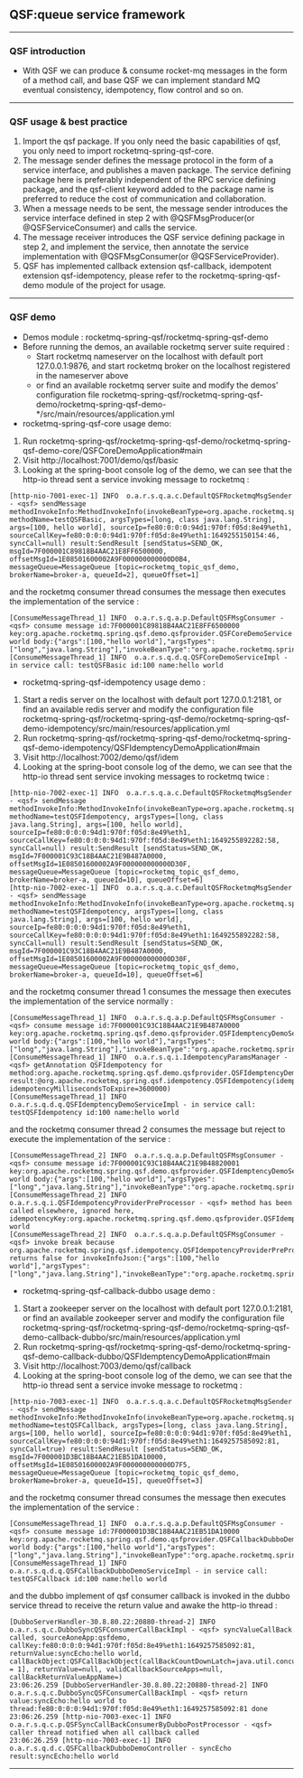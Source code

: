 ## QSF:queue service framework

***

### QSF introduction
+ With QSF we can produce & consume rocket-mq messages in the form of a method call, and base QSF we can implement standard MQ eventual consistency, idempotency, flow control and so on.

***

### QSF usage & best practice
1. Import the qsf package. If you only need the basic capabilities of qsf, you only need to import rocketmq-spring-qsf-core.
2. The message sender defines the message protocol in the form of a service interface, and publishes a maven package. The service defining package here is preferably independent of the RPC service defining package, and the qsf-client keyword added to the package name is preferred to reduce the cost of communication and collaboration.
3. When a message needs to be sent, the message sender introduces the service interface defined in step 2 with @QSFMsgProducer(or @QSFServiceConsumer) and calls the service.
4. The message receiver introduces the QSF service defining package in step 2, and implement the service, then annotate the service implementation with @QSFMsgConsumer(or @QSFServiceProvider).
5. QSF has implemented callback extension qsf-callback, idempotent extension qsf-idempotency, please refer to the rocketmq-spring-qsf-demo module of the project for usage.

***

### QSF demo
+ Demos module : rocketmq-spring-qsf/rocketmq-spring-qsf-demo
+ Before running the demos, an available rocketmq server suite required :
  + Start rocketmq nameserver on the localhost with default port 127.0.0.1:9876, and start rocketmq broker on the localhost registered in the nameserver above
  + or find an available rocketmq server suite and modify the demos' configuration file rocketmq-spring-qsf/rocketmq-spring-qsf-demo/rocketmq-spring-qsf-demo-*/src/main/resources/application.yml
 + rocketmq-spring-qsf-core usage demo:
 1. Run rocketmq-spring-qsf/rocketmq-spring-qsf-demo/rocketmq-spring-qsf-demo-core/QSFCoreDemoApplication#main
 2. Visit http://localhost:7001/demo/qsf/basic
 3. Looking at the spring-boot console log of the demo, we can see that the http-io thread sent a service invoking message to rocketmq :
 ```
[http-nio-7001-exec-1] INFO  o.a.r.s.q.a.c.DefaultQSFRocketmqMsgSender - <qsf> sendMessage methodInvokeInfo:MethodInvokeInfo(invokeBeanType=org.apache.rocketmq.spring.qsf.demo.qsfprovider.QSFCoreDemoService, methodName=testQSFBasic, argsTypes=[long, class java.lang.String], args=[100, hello world], sourceIp=fe80:0:0:0:94d1:970f:f05d:8e49%eth1, sourceCallKey=fe80:0:0:0:94d1:970f:f05d:8e49%eth1:1649255150154:46, syncCall=null) result:SendResult [sendStatus=SEND_OK, msgId=7F000001C89818B4AAC21E8FF6500000, offsetMsgId=1E08501600002A9F000000000000D0B4, messageQueue=MessageQueue [topic=rocketmq_topic_qsf_demo, brokerName=broker-a, queueId=2], queueOffset=1]
```

and the rocketmq consumer thread consumes the message then executes the implementation of the service :
```
[ConsumeMessageThread_1] INFO  o.a.r.s.q.a.p.DefaultQSFMsgConsumer - <qsf> consume message id:7F000001C89818B4AAC21E8FF6500000 key:org.apache.rocketmq.spring.qsf.demo.qsfprovider.QSFCoreDemoService.testQSFBasic:long#java.lang.String:100#hello world body:{"args":[100,"hello world"],"argsTypes":["long","java.lang.String"],"invokeBeanType":"org.apache.rocketmq.spring.qsf.demo.qsfprovider.QSFCoreDemoService","methodName":"testQSFBasic","sourceCallKey":"fe80:0:0:0:94d1:970f:f05d:8e49%eth1:1649255150154:46","sourceIp":"fe80:0:0:0:94d1:970f:f05d:8e49%eth1"}
[ConsumeMessageThread_1] INFO  o.a.r.s.q.d.q.QSFCoreDemoServiceImpl - in service call: testQSFBasic id:100 name:hello world
```

+ rocketmq-spring-qsf-idempotency usage demo :
1. Start a redis server on the localhost with default port 127.0.0.1:2181, or find an available redis server and modify the configuration file rocketmq-spring-qsf/rocketmq-spring-qsf-demo/rocketmq-spring-qsf-demo-idempotency/src/main/resources/application.yml
2. Run rocketmq-spring-qsf/rocketmq-spring-qsf-demo/rocketmq-spring-qsf-demo-idempotency/QSFIdemptencyDemoApplication#main
3. Visit http://localhost:7002/demo/qsf/idem
4. Looking at the spring-boot console log of the demo, we can see that the http-io thread sent service invoking messages to rocketmq twice :
```
[http-nio-7002-exec-1] INFO  o.a.r.s.q.a.c.DefaultQSFRocketmqMsgSender - <qsf> sendMessage methodInvokeInfo:MethodInvokeInfo(invokeBeanType=org.apache.rocketmq.spring.qsf.demo.qsfprovider.QSFIdemptencyDemoService, methodName=testQSFIdempotency, argsTypes=[long, class java.lang.String], args=[100, hello world], sourceIp=fe80:0:0:0:94d1:970f:f05d:8e49%eth1, sourceCallKey=fe80:0:0:0:94d1:970f:f05d:8e49%eth1:1649255892282:58, syncCall=null) result:SendResult [sendStatus=SEND_OK, msgId=7F000001C93C18B4AAC21E9B487A0000, offsetMsgId=1E08501600002A9F000000000000D30F, messageQueue=MessageQueue [topic=rocketmq_topic_qsf_demo, brokerName=broker-a, queueId=10], queueOffset=6]
[http-nio-7002-exec-1] INFO  o.a.r.s.q.a.c.DefaultQSFRocketmqMsgSender - <qsf> sendMessage methodInvokeInfo:MethodInvokeInfo(invokeBeanType=org.apache.rocketmq.spring.qsf.demo.qsfprovider.QSFIdemptencyDemoService, methodName=testQSFIdempotency, argsTypes=[long, class java.lang.String], args=[100, hello world], sourceIp=fe80:0:0:0:94d1:970f:f05d:8e49%eth1, sourceCallKey=fe80:0:0:0:94d1:970f:f05d:8e49%eth1:1649255892282:58, syncCall=null) result:SendResult [sendStatus=SEND_OK, msgId=7F000001C93C18B4AAC21E9B487A0000, offsetMsgId=1E08501600002A9F000000000000D30F, messageQueue=MessageQueue [topic=rocketmq_topic_qsf_demo, brokerName=broker-a, queueId=10], queueOffset=6]
```

   and the rocketmq consumer thread 1 consumes the message then executes the implementation of the service normally :
```
[ConsumeMessageThread_1] INFO  o.a.r.s.q.a.p.DefaultQSFMsgConsumer - <qsf> consume message id:7F000001C93C18B4AAC21E9B487A0000 key:org.apache.rocketmq.spring.qsf.demo.qsfprovider.QSFIdemptencyDemoService.testQSFIdempotency:long#java.lang.String:100#hello world body:{"args":[100,"hello world"],"argsTypes":["long","java.lang.String"],"invokeBeanType":"org.apache.rocketmq.spring.qsf.demo.qsfprovider.QSFIdemptencyDemoService","methodName":"testQSFIdempotency","sourceCallKey":"fe80:0:0:0:94d1:970f:f05d:8e49%eth1:1649255892282:58","sourceIp":"fe80:0:0:0:94d1:970f:f05d:8e49%eth1"}
[ConsumeMessageThread_1] INFO  o.a.r.s.q.i.IdempotencyParamsManager - <qsf> getAnnotation QSFIdempotency for method:org.apache.rocketmq.spring.qsf.demo.qsfprovider.QSFIdemptencyDemoService.testQSFIdempotency:long#java.lang.String result:@org.apache.rocketmq.spring.qsf.idempotency.QSFIdempotency(idempotentMethodExecuteTimeout=1000, idempotencyMillisecondsToExpire=3600000)
[ConsumeMessageThread_1] INFO  o.a.r.s.q.d.q.QSFIdemptencyDemoServiceImpl - in service call: testQSFIdempotency id:100 name:hello world
```

   and the rocketmq consumer thread 2 consumes the message but reject to execute the implementation of the service :
```
[ConsumeMessageThread_2] INFO  o.a.r.s.q.a.p.DefaultQSFMsgConsumer - <qsf> consume message id:7F000001C93C18B4AAC21E9B48820001 key:org.apache.rocketmq.spring.qsf.demo.qsfprovider.QSFIdemptencyDemoService.testQSFIdempotency:long#java.lang.String:100#hello world body:{"args":[100,"hello world"],"argsTypes":["long","java.lang.String"],"invokeBeanType":"org.apache.rocketmq.spring.qsf.demo.qsfprovider.QSFIdemptencyDemoService","methodName":"testQSFIdempotency","sourceCallKey":"fe80:0:0:0:94d1:970f:f05d:8e49%eth1:1649255893122:58","sourceIp":"fe80:0:0:0:94d1:970f:f05d:8e49%eth1"}
[ConsumeMessageThread_2] INFO  o.a.r.s.q.i.QSFIdempotencyProviderPreProcessor - <qsf> method has been called elsewhere, ignored here, idempotencyKey:org.apache.rocketmq.spring.qsf.demo.qsfprovider.QSFIdemptencyDemoService.testQSFIdempotency:long#java.lang.String:100#hello world
[ConsumeMessageThread_2] INFO  o.a.r.s.q.a.p.DefaultQSFMsgConsumer - <qsf> invoke break because org.apache.rocketmq.spring.qsf.idempotency.QSFIdempotencyProviderPreProcessor@2c2a4417 returns false for invokeInfoJson:{"args":[100,"hello world"],"argsTypes":["long","java.lang.String"],"invokeBeanType":"org.apache.rocketmq.spring.qsf.demo.qsfprovider.QSFIdemptencyDemoService","methodName":"testQSFIdempotency","sourceCallKey":"fe80:0:0:0:94d1:970f:f05d:8e49%eth1:1649255893122:58","sourceIp":"fe80:0:0:0:94d1:970f:f05d:8e49%eth1"}
```

+ rocketmq-spring-qsf-callback-dubbo usage demo :
1. Start a zookeeper server on the localhost with default port 127.0.0.1:2181, or find an available zookeeper server and modify the configuration file rocketmq-spring-qsf/rocketmq-spring-qsf-demo/rocketmq-spring-qsf-demo-callback-dubbo/src/main/resources/application.yml
2. Run rocketmq-spring-qsf/rocketmq-spring-qsf-demo/rocketmq-spring-qsf-demo-callback-dubbo/QSFIdemptencyDemoApplication#main
3. Visit http://localhost:7003/demo/qsf/callback
4. Looking at the spring-boot console log of the demo, we can see that the http-io thread sent a service invoke message to rocketmq :
```
[http-nio-7003-exec-1] INFO  o.a.r.s.q.a.c.DefaultQSFRocketmqMsgSender - <qsf> sendMessage methodInvokeInfo:MethodInvokeInfo(invokeBeanType=org.apache.rocketmq.spring.qsf.demo.qsfprovider.QSFCallbackDubboDemoService, methodName=testQSFCallback, argsTypes=[long, class java.lang.String], args=[100, hello world], sourceIp=fe80:0:0:0:94d1:970f:f05d:8e49%eth1, sourceCallKey=fe80:0:0:0:94d1:970f:f05d:8e49%eth1:1649257585092:81, syncCall=true) result:SendResult [sendStatus=SEND_OK, msgId=7F000001D3BC18B4AAC21EB51DA10000, offsetMsgId=1E08501600002A9F000000000000D7F5, messageQueue=MessageQueue [topic=rocketmq_topic_qsf_demo, brokerName=broker-a, queueId=15], queueOffset=3]
```
and the rocketmq consumer thread consumes the message then executes the implementation of the service :
```
[ConsumeMessageThread_1] INFO  o.a.r.s.q.a.p.DefaultQSFMsgConsumer - <qsf> consume message id:7F000001D3BC18B4AAC21EB51DA10000 key:org.apache.rocketmq.spring.qsf.demo.qsfprovider.QSFCallbackDubboDemoService.testQSFCallback:long#java.lang.String:100#hello world body:{"args":[100,"hello world"],"argsTypes":["long","java.lang.String"],"invokeBeanType":"org.apache.rocketmq.spring.qsf.demo.qsfprovider.QSFCallbackDubboDemoService","methodName":"testQSFCallback","sourceCallKey":"fe80:0:0:0:94d1:970f:f05d:8e49%eth1:1649257585092:81","sourceIp":"fe80:0:0:0:94d1:970f:f05d:8e49%eth1","syncCall":true}
[ConsumeMessageThread_1] INFO  o.a.r.s.q.d.q.QSFCallbackDubboDemoServiceImpl - in service call: testQSFCallback id:100 name:hello world
```

and the dubbo implement of qsf consumer callback is invoked in the dubbo service thread to receive the return value and awake the http-io thread :
```
[DubboServerHandler-30.8.80.22:20880-thread-2] INFO  o.a.r.s.q.c.DubboSyncQSFConsumerCallBackImpl - <qsf> syncValueCallBack called, sourceAoneApp:qsfdemo, callKey:fe80:0:0:0:94d1:970f:f05d:8e49%eth1:1649257585092:81, returnValue:syncEcho:hello world, callBackObject:QSFCallBackObject(callBackCountDownLatch=java.util.concurrent.CountDownLatch@43f22e8f[Count = 1], returnValue=null, validCallbackSourceApps=null, callBackReturnValueAppName=)
23:06:26.259 [DubboServerHandler-30.8.80.22:20880-thread-2] INFO  o.a.r.s.q.c.DubboSyncQSFConsumerCallBackImpl - <qsf> return value:syncEcho:hello world to thread:fe80:0:0:0:94d1:970f:f05d:8e49%eth1:1649257585092:81 done
23:06:26.259 [http-nio-7003-exec-1] INFO  o.a.r.s.q.c.p.QSFSyncCallBackConsumerByDubboPostProcessor - <qsf> caller thread notified when all callback called
23:06:26.259 [http-nio-7003-exec-1] INFO  o.a.r.s.q.d.c.QSFCallbackDubboDemoController - syncEcho result:syncEcho:hello world
```

***

